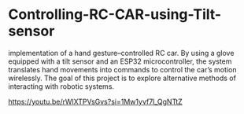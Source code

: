 # Controlling-RC-CAR-using-Tilt-sensor
implementation of a hand gesture–controlled RC car. By using a glove equipped with a tilt sensor and an ESP32 microcontroller, the system translates hand movements into commands to control the car’s motion wirelessly. The goal of this project is to explore alternative methods of interacting with robotic systems.

https://youtu.be/rWlXTPVsGvs?si=1Mw1yvf7l_QgNTtZ

 
